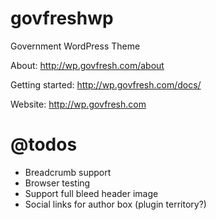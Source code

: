 govfreshwp
==========

Government WordPress Theme

About: http://wp.govfresh.com/about

Getting started: http://wp.govfresh.com/docs/

Website: http://wp.govfresh.com

@todos
=========

- Breadcrumb support
- Browser testing
- Support full bleed header image
- Social links for author box (plugin territory?)